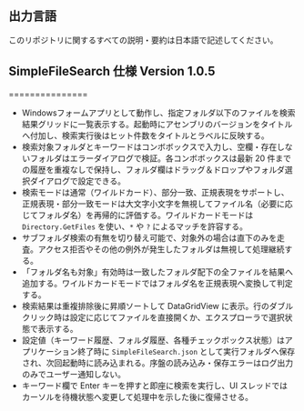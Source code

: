 ## 出力言語
このリポジトリに関するすべての説明・要約は日本語で記述してください。

## SimpleFileSearch 仕様  Version 1.0.5
===============

- Windowsフォームアプリとして動作し、指定フォルダ以下のファイルを検索結果グリッドに一覧表示する。起動時にアセンブリのバージョンをタイトルへ付加し、検索実行後はヒット件数をタイトルとラベルに反映する。
- 検索対象フォルダとキーワードはコンボボックスで入力し、空欄・存在しないフォルダはエラーダイアログで検証。各コンボボックスは最新 20 件までの履歴を重複なしで保持し、フォルダ欄はドラッグ＆ドロップやフォルダ選択ダイアログで設定できる。
- 検索モードは通常（ワイルドカード）、部分一致、正規表現をサポートし、正規表現・部分一致モードは大文字小文字を無視してファイル名（必要に応じてフォルダ名）を再帰的に評価する。ワイルドカードモードは `Directory.GetFiles` を使い、`*` や `?` によるマッチを許容する。
- サブフォルダ検索の有無を切り替え可能で、対象外の場合は直下のみを走査。アクセス拒否やその他の例外が発生したフォルダは無視して処理継続する。
- 「フォルダ名も対象」有効時は一致したフォルダ配下の全ファイルを結果へ追加する。ワイルドカードモードではフォルダ名を正規表現へ変換して判定する。
- 検索結果は重複排除後に昇順ソートして DataGridView に表示。行のダブルクリック時は設定に応じてファイルを直接開くか、エクスプローラで選択状態で表示する。
- 設定値（キーワード履歴、フォルダ履歴、各種チェックボックス状態）はアプリケーション終了時に `SimpleFileSearch.json` として実行フォルダへ保存され、次回起動時に読み込まれる。序盤の読み込み・保存エラーはログ出力のみでユーザー通知しない。
- キーワード欄で Enter キーを押すと即座に検索を実行し、UI スレッドではカーソルを待機状態へ変更して処理中を示した後に復帰させる。
